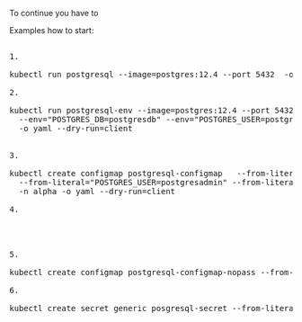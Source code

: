 To continue you have to 

Examples how to start:

<pre>

1. 

kubectl run postgresql --image=postgres:12.4 --port 5432  -o yaml --dry-run=client

2. 

kubectl run postgresql-env --image=postgres:12.4 --port 5432  \
  --env="POSTGRES_DB=postgresdb" --env="POSTGRES_USER=postgresadmin" --env=POSTGRES_PASSWORD=admin123 \
  -o yaml --dry-run=client


3. 

kubectl create configmap postgresql-configmap   --from-literal="POSTGRES_DB=postgresdb"  \
  --from-literal="POSTGRES_USER=postgresadmin" --from-literal="POSTGRES_PASSWORD=admin123" \
  -n alpha -o yaml --dry-run=client

4. 




5. 

kubectl create configmap postgresql-configmap-nopass --from-literal="POSTGRES_DB=postgresdb" --from-literal=POSTGRES_USER=postgresadmin -o yaml --dry-run=client

6.

kubectl create secret generic posgresql-secret --from-literal="POSTGRES_PASSWORD=admin123"  -o yaml--dry-run=client

</pre>